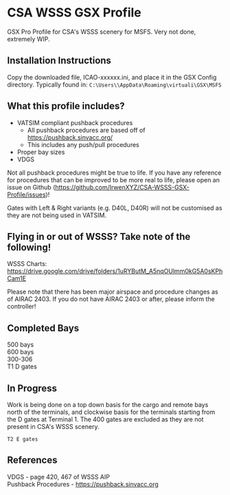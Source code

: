 # CSA WSSS GSX Profile
GSX Pro Profile for CSA's WSSS scenery for MSFS. Very not done, extremely WIP.

## Installation Instructions
Copy the downloaded file, ICAO-xxxxxx.ini, and place it in the GSX Config
directory. Typically found in:
`C:\Users\\AppData\Roaming\virtuali\GSX\MSFS`

## What this profile includes?
- VATSIM compliant pushback procedures
    - All pushback procedures are based off of https://pushback.sinvacc.org/
    - This includes any push/pull procedures
- Proper bay sizes
- VDGS

Not all pushback procedures might be true to life. If you have any reference for procedures that can be improved to be more real to life, please open an issue on Github (https://github.com/IrwenXYZ/CSA-WSSS-GSX-Profile/issues)!

Gates with Left & Right variants (e.g. D40L, D40R) will not be customised as they are not being used in VATSIM.

## Flying in or out of WSSS? Take note of the following!
WSSS Charts: https://drive.google.com/drive/folders/1uRYButM_A5nqOUlmm0kG5A0sKPhCam1E

Please note that there has been major airspace and procedure changes as of AIRAC 2403. If you do not have AIRAC 2403 or after, please inform the controller!

## Completed Bays
500 bays  
600 bays  
300-306  
T1 D gates

## In Progress
Work is being done on a top down basis for the cargo and remote bays north of the terminals, and clockwise basis for the terminals starting from the D gates at Terminal 1. The 400 gates are excluded as they are not present in CSA's WSSS scenery.

`T2 E gates`

## References
VDGS - page 420, 467 of WSSS AIP  
Pushback Procedures - https://pushback.sinvacc.org